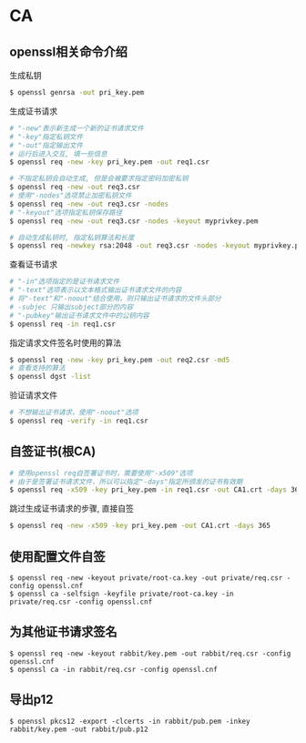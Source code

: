 # CA

## openssl相关命令介绍

生成私钥

```bash
$ openssl genrsa -out pri_key.pem
```

生成证书请求

```bash
# "-new"表示新生成一个新的证书请求文件
# "-key"指定私钥文件
# "-out"指定输出文件
# 运行后进入交互, 填一些信息
$ openssl req -new -key pri_key.pem -out req1.csr

# 不指定私钥会自动生成, 但是会被要求指定密码加密私钥
$ openssl req -new -out req3.csr
# 使用"-nodes"选项禁止加密私钥文件
$ openssl req -new -out req3.csr -nodes
# "-keyout"选项指定私钥保存路径
$ openssl req -new -out req3.csr -nodes -keyout myprivkey.pem

# 自动生成私钥时, 指定私钥算法和长度
$ openssl req -newkey rsa:2048 -out req3.csr -nodes -keyout myprivkey.pem
```

查看证书请求

```bash
# "-in"选项指定的是证书请求文件
# "-text"选项表示以文本格式输出证书请求文件的内容
# 将"-text"和"-noout"结合使用，则只输出证书请求的文件头部分
# -subjec 只输出subject部分的内容
# "-pubkey"输出证书请求文件中的公钥内容
$ openssl req -in req1.csr
```

指定请求文件签名时使用的算法

```bash
$ openssl req -new -key pri_key.pem -out req2.csr -md5
# 查看支持的算法
$ openssl dgst -list
```

验证请求文件

```bash
# 不想输出证书请求，使用"-noout"选项
$ openssl req -verify -in req1.csr
```

## 自签证书(根CA)

```bash
# 使用openssl req自签署证书时，需要使用"-x509"选项
# 由于是签署证书请求文件，所以可以指定"-days"指定所颁发的证书有效期
$ openssl req -x509 -key pri_key.pem -in req1.csr -out CA1.crt -days 365
```

跳过生成证书请求的步骤, 直接自签

```bash
$ openssl req -new -x509 -key pri_key.pem -out CA1.crt -days 365
```

## 使用配置文件自签

```shell
$ openssl req -new -keyout private/root-ca.key -out private/req.csr -config openssl.cnf
$ openssl ca -selfsign -keyfile private/root-ca.key -in private/req.csr -config openssl.cnf
```
## 为其他证书请求签名

```shell
$ openssl req -new -keyout rabbit/key.pem -out rabbit/req.csr -config openssl.cnf
$ openssl ca -in rabbit/req.csr -config openssl.cnf
```

## 导出p12

```shell
$ openssl pkcs12 -export -clcerts -in rabbit/pub.pem -inkey rabbit/key.pem -out rabbit/pub.p12
```
